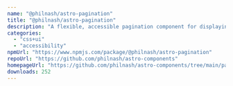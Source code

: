 ```yaml
---
name: "@philnash/astro-pagination"
title: "@philnash/astro-pagination"
description: "A flexible, accessible pagination component for displaying links to next, previous, first, last and a window of pages in your Astro site."
categories:
  - "css+ui"
  - "accessibility"
npmUrl: "https://www.npmjs.com/package/@philnash/astro-pagination"
repoUrl: "https://github.com/philnash/astro-components"
homepageUrl: "https://github.com/philnash/astro-components/tree/main/packages/astro-pagination "
downloads: 252
---
```


